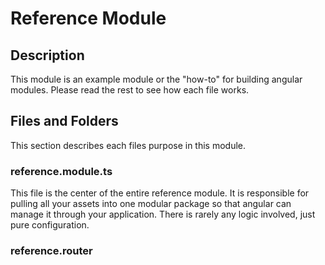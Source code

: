 # Reference Module

## Description

This module is an example module or the "how-to" for building angular
modules. Please read the rest to see how each file works.

## Files and Folders

This section describes each files purpose in this module.

### reference.module.ts

This file is the center of the entire reference module. It is responsible
 for pulling all your assets into one modular package so that angular can 
 manage it through your application. There is rarely any logic involved, 
 just pure configuration.
 
### reference.router

